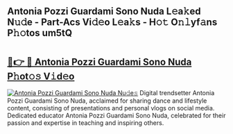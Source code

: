 ## Antonia Pozzi Guardami Sono Nuda L𝚎a𝚔ed N𝚞𝚍e - Part-Acs Vi𝚍𝚎o L𝚎a𝚔s - H𝚘𝚝 O𝚗𝚕yf𝚊ns P𝚑𝚘tos um5tQ

# <h2><a href="http://kfdbv61.oniu.top/?m=Antonia+Pozzi+Guardami+Sono+Nuda">🔗👉 🔴 Antonia Pozzi Guardami Sono Nuda P𝚑ot𝚘𝚜 V𝚒d𝚎o</a></h2>

[![Antonia Pozzi Guardami Sono Nuda Nu𝚍e𝚜](https://i.imgur.com/0qMVB7G.gif)](http://kfdbv61.oniu.top/?m=Antonia+Pozzi+Guardami+Sono+Nuda)
Digital trendsetter Antonia Pozzi Guardami Sono Nuda, acclaimed for sharing dance and lifestyle content, consisting of presentations and personal vlogs on social media. Dedicated educator Antonia Pozzi Guardami Sono Nuda, celebrated for their passion and expertise in teaching and inspiring others.  
